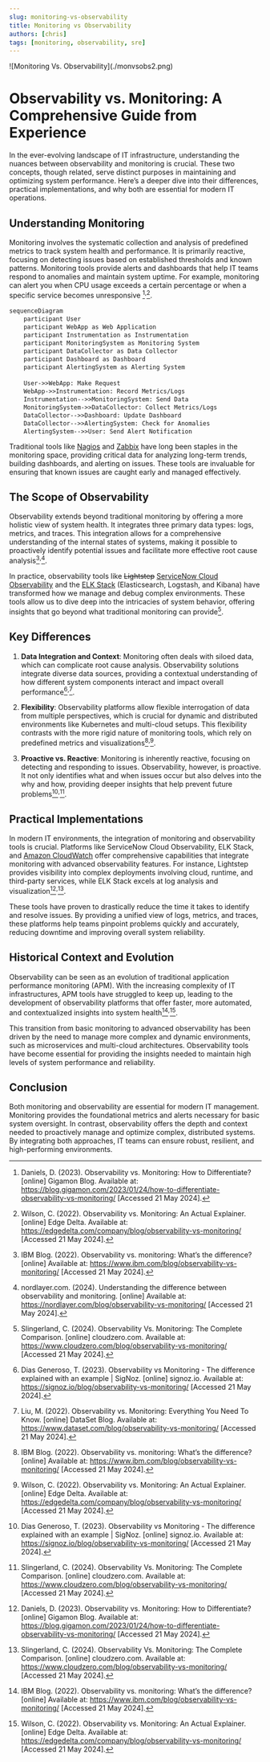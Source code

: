 ```yaml
---
slug: monitoring-vs-observability
title: Monitoring vs Observability
authors: [chris]
tags: [monitoring, observability, sre]
---
```


<div class="text--center"> 
  ![Monitoring Vs. Observability](./monvsobs2.png)
</div>

# Observability vs. Monitoring: A Comprehensive Guide from Experience

In the ever-evolving landscape of IT infrastructure, understanding the nuances between observability and monitoring is crucial. These two concepts, though related, serve distinct purposes in maintaining and optimizing system performance. Here’s a deeper dive into their differences, practical implementations, and why both are essential for modern IT operations.

<!--truncate-->

## Understanding Monitoring

Monitoring involves the systematic collection and analysis of predefined metrics to track system health and performance. It is primarily reactive, focusing on detecting issues based on established thresholds and known patterns. Monitoring tools provide alerts and dashboards that help IT teams respond to anomalies and maintain system uptime. For example, monitoring can alert you when CPU usage exceeds a certain percentage or when a specific service becomes unresponsive [^fn1]<sup>,</sup>[^fn2].

```mermaid
sequenceDiagram
    participant User
    participant WebApp as Web Application
    participant Instrumentation as Instrumentation
    participant MonitoringSystem as Monitoring System
    participant DataCollector as Data Collector
    participant Dashboard as Dashboard
    participant AlertingSystem as Alerting System

    User->>WebApp: Make Request
    WebApp->>Instrumentation: Record Metrics/Logs
    Instrumentation-->>MonitoringSystem: Send Data
    MonitoringSystem->>DataCollector: Collect Metrics/Logs
    DataCollector-->>Dashboard: Update Dashboard
    DataCollector-->>AlertingSystem: Check for Anomalies
    AlertingSystem-->>User: Send Alert Notification
```

Traditional tools like [Nagios](https://www.nagios.org/) and [Zabbix](https://www.zabbix.com/) have long been staples in the monitoring space, providing critical data for analyzing long-term trends, building dashboards, and alerting on issues. These tools are invaluable for ensuring that known issues are caught early and managed effectively.

## The Scope of Observability

Observability extends beyond traditional monitoring by offering a more holistic view of system health. It integrates three primary data types: logs, metrics, and traces. This integration allows for a comprehensive understanding of the internal states of systems, making it possible to proactively identify potential issues and facilitate more effective root cause analysis[^fn3]<sup>,</sup>[^fn4].

In practice, observability tools like ~~Lightstep~~ [ServiceNow Cloud Observability](https://www.servicenow.com/uk/products/observability.html) and the [ELK Stack](https://www.elastic.co/) (Elasticsearch, Logstash, and Kibana) have transformed how we manage and debug complex environments. These tools allow us to dive deep into the intricacies of system behavior, offering insights that go beyond what traditional monitoring can provide[^fn5].

## Key Differences

1. **Data Integration and Context**: Monitoring often deals with siloed data, which can complicate root cause analysis. Observability solutions integrate diverse data sources, providing a contextual understanding of how different system components interact and impact overall performance[^fn6]<sup>,</sup>[^fn7].

2. **Flexibility**: Observability platforms allow flexible interrogation of data from multiple perspectives, which is crucial for dynamic and distributed environments like Kubernetes and multi-cloud setups. This flexibility contrasts with the more rigid nature of monitoring tools, which rely on predefined metrics and visualizations[^fn3]<sup>,</sup>[^fn2].

3. **Proactive vs. Reactive**: Monitoring is inherently reactive, focusing on detecting and responding to issues. Observability, however, is proactive. It not only identifies what and when issues occur but also delves into the why and how, providing deeper insights that help prevent future problems[^fn6]<sup>,</sup>[^fn5].

## Practical Implementations

In modern IT environments, the integration of monitoring and observability tools is crucial. Platforms like ServiceNow Cloud Observability, ELK Stack, and [Amazon CloudWatch](https://aws.amazon.com/cloudwatch/) offer comprehensive capabilities that integrate monitoring with advanced observability features. For instance, Lightstep provides visibility into complex deployments involving cloud, runtime, and third-party services, while ELK Stack excels at log analysis and visualization[^fn1]<sup>,</sup>[^fn5].

These tools have proven to drastically reduce the time it takes to identify and resolve issues. By providing a unified view of logs, metrics, and traces, these platforms help teams pinpoint problems quickly and accurately, reducing downtime and improving overall system reliability.

## Historical Context and Evolution

Observability can be seen as an evolution of traditional application performance monitoring (APM). With the increasing complexity of IT infrastructures, APM tools have struggled to keep up, leading to the development of observability platforms that offer faster, more automated, and contextualized insights into system health[^fn3]<sup>,</sup>[^fn2].

This transition from basic monitoring to advanced observability has been driven by the need to manage more complex and dynamic environments, such as microservices and multi-cloud architectures. Observability tools have become essential for providing the insights needed to maintain high levels of system performance and reliability.

## Conclusion

Both monitoring and observability are essential for modern IT management. Monitoring provides the foundational metrics and alerts necessary for basic system oversight. In contrast, observability offers the depth and context needed to proactively manage and optimize complex, distributed systems. By integrating both approaches, IT teams can ensure robust, resilient, and high-performing environments.

[^fn1]: Daniels, D. (2023). Observability vs. Monitoring: How to Differentiate? [online] Gigamon Blog. Available at: https://blog.gigamon.com/2023/01/24/how-to-differentiate-observability-vs-monitoring/ [Accessed 21 May 2024].

[^fn2]: Wilson, C. (2022). Observability vs. Monitoring: An Actual Explainer. [online] Edge Delta. Available at: https://edgedelta.com/company/blog/observability-vs-monitoring/ [Accessed 21 May 2024].

[^fn3]: IBM Blog. (2022). Observability vs. monitoring: What’s the difference? [online] Available at: https://www.ibm.com/blog/observability-vs-monitoring/ [Accessed 21 May 2024].

[^fn4]: nordlayer.com. (2024). Understanding the difference between observability and monitoring. [online] Available at: https://nordlayer.com/blog/observability-vs-monitoring/ [Accessed 21 May 2024].

[^fn5]: Slingerland, C. (2024). Observability Vs. Monitoring: The Complete Comparison. [online] cloudzero.com. Available at: https://www.cloudzero.com/blog/observability-vs-monitoring/ [Accessed 21 May 2024].

[^fn6]: Dias Generoso, T. (2023). Observability vs Monitoring - The difference explained with an example | SigNoz. [online] signoz.io. Available at: https://signoz.io/blog/observability-vs-monitoring/ [Accessed 21 May 2024].

[^fn7]: Liu, M. (2022). Observability vs. Monitoring: Everything You Need To Know. [online] DataSet Blog. Available at: https://www.dataset.com/blog/observability-vs-monitoring/ [Accessed 21 May 2024].